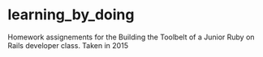 # learning_by_doing
Homework assignements for the Building the Toolbelt of a Junior Ruby on Rails developer class.  Taken in 2015
